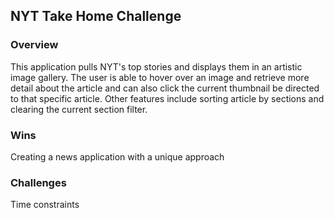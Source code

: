 ## NYT Take Home Challenge

### Overview
This application pulls NYT's top stories and displays them in an artistic image gallery. The user is able to hover over an image and retrieve more detail about the article and can also click the current thumbnail be directed to that specific article. Other features include sorting article by sections and clearing the current section filter. 

### Wins
Creating a news application with a unique approach

### Challenges
Time constraints
